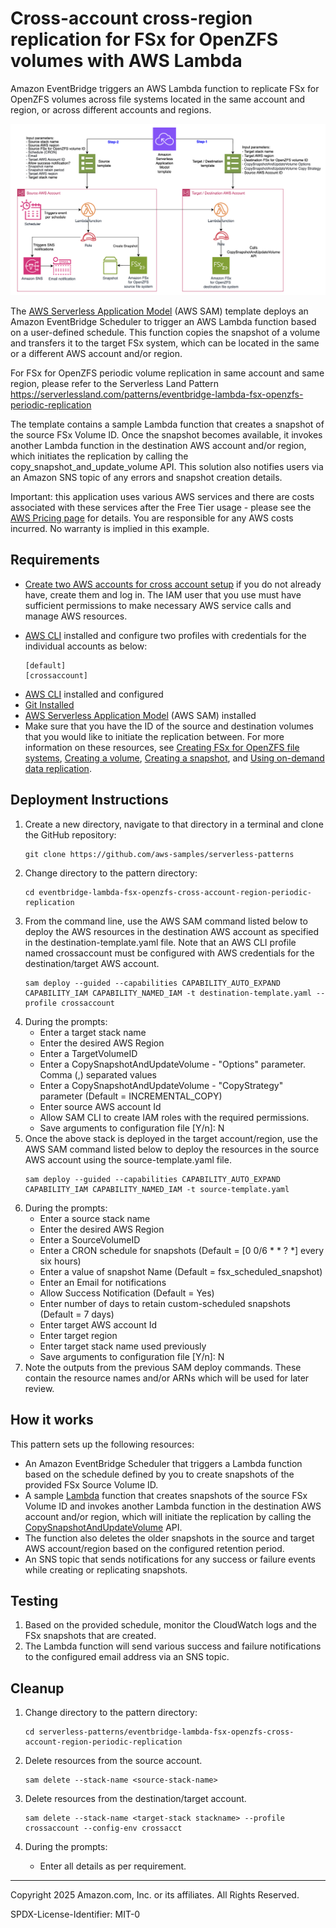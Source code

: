 # Cross-account cross-region replication for FSx for OpenZFS volumes with AWS Lambda
Amazon EventBridge triggers an AWS Lambda function to replicate FSx for OpenZFS volumes across file systems located in the same account and region, or across different accounts and regions.

![Architecture diagram](./ArchDiagram.png)

The [AWS Serverless Application Model](https://docs.aws.amazon.com/serverless-application-model/latest/developerguide/serverless-sam-cli-install.html) (AWS SAM) template deploys an Amazon EventBridge Scheduler to trigger an AWS Lambda function based on a user-defined schedule. This function copies the snapshot of a volume and transfers it to the target FSx system, which can be located in the same or a different AWS account and/or region.

For FSx for OpenZFS periodic volume replication in same account and same region, please refer to the Serverless Land Pattern <https://serverlessland.com/patterns/eventbridge-lambda-fsx-openzfs-periodic-replication>

The template contains a sample Lambda function that creates a snapshot of the source FSx Volume ID. Once the snapshot becomes available, it invokes another Lambda function in the destination AWS account and/or region, which initiates the replication by calling the copy_snapshot_and_update_volume API. This solution also notifies users via an Amazon SNS topic of any errors and snapshot creation details.

Important: this application uses various AWS services and there are costs associated with these services after the Free Tier usage - please see the [AWS Pricing page](https://aws.amazon.com/pricing/) for details. You are responsible for any AWS costs incurred. No warranty is implied in this example.

## Requirements

* [Create two AWS accounts for cross account setup](https://portal.aws.amazon.com/gp/aws/developer/registration/index.html) if you do not already have, create them and log in. The IAM user that you use must have sufficient permissions to make necessary AWS service calls and manage AWS resources.

* [AWS CLI](https://docs.aws.amazon.com/cli/latest/userguide/install-cliv2.html) installed and configure two profiles with credentials for the individual accounts as below:

    ```
    [default]
    [crossaccount]
    ```


- [AWS CLI](https://docs.aws.amazon.com/cli/latest/userguide/install-cliv2.html) installed and configured
- [Git Installed](https://git-scm.com/book/en/v2/Getting-Started-Installing-Git)
- [AWS Serverless Application Model](https://docs.aws.amazon.com/serverless-application-model/latest/developerguide/serverless-sam-cli-install.html) (AWS SAM) installed
- Make sure that you have the ID of the source and destination volumes that you would like to initiate the replication between. For more information on these resources, see [Creating FSx for OpenZFS file systems](https://docs.aws.amazon.com/fsx/latest/OpenZFSGuide/creating-file-systems.html), [Creating a volume](https://docs.aws.amazon.com/fsx/latest/OpenZFSGuide/creating-volumes.html), [Creating a snapshot](https://docs.aws.amazon.com/fsx/latest/OpenZFSGuide/snapshots-openzfs.html#creating-snapshots), and [Using on-demand data replication](https://docs.aws.amazon.com/fsx/latest/OpenZFSGuide/on-demand-replication.html#how-to-use-data-replication).

## Deployment Instructions

1. Create a new directory, navigate to that directory in a terminal and clone the GitHub repository:
   ```
   git clone https://github.com/aws-samples/serverless-patterns
   ```
2. Change directory to the pattern directory:
   ```
   cd eventbridge-lambda-fsx-openzfs-cross-account-region-periodic-replication
   ```
3. From the command line, use the AWS SAM command listed below to deploy the AWS resources in the destination AWS account as specified in the destination-template.yaml file. Note that an AWS CLI profile named crossaccount must be configured with AWS credentials for the destination/target AWS account.
   ```
   sam deploy --guided --capabilities CAPABILITY_AUTO_EXPAND CAPABILITY_IAM CAPABILITY_NAMED_IAM -t destination-template.yaml --profile crossaccount
   ```
4. During the prompts:
   - Enter a target stack name
   - Enter the desired AWS Region
   - Enter a TargetVolumeID
   - Enter a CopySnapshotAndUpdateVolume - "Options" parameter. Comma (,) separated values
   - Enter a CopySnapshotAndUpdateVolume - "CopyStrategy" parameter (Default = INCREMENTAL_COPY)
   - Enter source AWS account Id
   - Allow SAM CLI to create IAM roles with the required permissions.
   - Save arguments to configuration file [Y/n]: N
5. Once the above stack is deployed in the target account/region, use the AWS SAM command listed below to deploy the resources in the source AWS account using the source-template.yaml file.
   ```
   sam deploy --guided --capabilities CAPABILITY_AUTO_EXPAND CAPABILITY_IAM CAPABILITY_NAMED_IAM -t source-template.yaml
   ```
6. During the prompts:
   - Enter a source stack name
   - Enter the desired AWS Region
   - Enter a SourceVolumeID
   - Enter a CRON schedule for snapshots (Default = [0 0/6 * * ? *] every six hours)
   - Enter a value of snapshot Name (Default = fsx_scheduled_snapshot)
   - Enter an Email for notifications
   - Allow Success Notification (Default = Yes)
   - Enter number of days to retain custom-scheduled snapshots (Default = 7 days)
   - Enter target AWS account Id
   - Enter target region
   - Enter target stack name used previously
   - Save arguments to configuration file [Y/n]: N
7. Note the outputs from the previous SAM deploy commands. These contain the resource names and/or ARNs which will be used for later review.

## How it works

This pattern sets up the following resources:

- An Amazon EventBridge Scheduler that triggers a Lambda function based on the schedule defined by you to create snapshots of the provided FSx Source Volume ID.
- A sample [Lambda](https://docs.aws.amazon.com/lambda/latest/dg/welcome.html) function that creates snapshots of the source FSx Volume ID and invokes another Lambda function in the destination AWS account and/or region, which will initiate the replication by calling the [CopySnapshotAndUpdateVolume](https://docs.aws.amazon.com/fsx/latest/APIReference/API_CopySnapshotAndUpdateVolume.html) API.
- The function also deletes the older snapshots in the source and target AWS account/region based on the configured retention period.
- An SNS topic that sends notifications for any success or failure events while creating or replicating snapshots.

## Testing
1. Based on the provided schedule, monitor the CloudWatch logs and the FSx snapshots that are created.
2. The Lambda function will send various success and failure notifications to the configured email address via an SNS topic.

## Cleanup
1. Change directory to the pattern directory:
    ```
    cd serverless-patterns/eventbridge-lambda-fsx-openzfs-cross-account-region-periodic-replication
    ```
2. Delete resources from the source account.
    ```
    sam delete --stack-name <source-stack-name>
    ```
    
3. Delete resources from the destination/target account.
    ```
    sam delete --stack-name <target-stack stackname> --profile crossaccount --config-env crossacct
   ``````
3. During the prompts:
    * Enter all details as per requirement.

---

Copyright 2025 Amazon.com, Inc. or its affiliates. All Rights Reserved.

SPDX-License-Identifier: MIT-0

